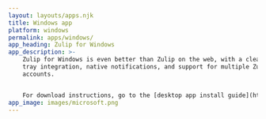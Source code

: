```yaml
---
layout: layouts/apps.njk
title: Windows app
platform: windows
permalink: apps/windows/
app_heading: Zulip for Windows
app_description: >-
    Zulip for Windows is even better than Zulip on the web, with a cleaner look,
    tray integration, native notifications, and support for multiple Zulip
    accounts.


    For download instructions, go to the [desktop app install guide](https://zulip.com/help/desktop-app-install-guide).
app_image: images/microsoft.png
---
```

